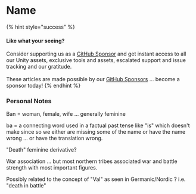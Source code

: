 # Name

{% hint style="success" %}
#### Like what your seeing?

Consider supporting us as a [GitHub Sponsor](../../../../../../../) and get instant access to all our Unity assets, exclusive tools and assets, escalated support and issue tracking and our gratitude.\
\
These articles are made possible by our [GitHub Sponsors](https://github.com/sponsors/heathen-engineering) ... become a sponsor today!
{% endhint %}

### Personal Notes

Ban = woman, female, wife ... generally feminine

ba = a connecting word used in a factual past tense like "is" which doesn't make since so we either are missing some of the name or have the name wrong ... or have the translation wrong.

"Death" feminine derivative?

War association ... but most northern tribes associated war and battle strength with most important figures.

Possibly related to the concept of "Val" as seen in Germanic/Nordic ? i.e. "death in battle"
